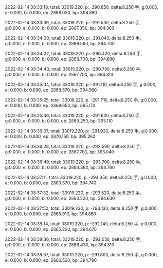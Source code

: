 2022-02-14 08:33:18, total: 33019.220, p: -290.850, delta:8.250 手, g:0.000, e: 0.000, b: 0.000, ep: 2868.030, bp: 394.860

2022-02-14 08:33:39, total: 33019.220, p: -291.530, delta:8.250 手, g:0.000, e: 0.000, b: 0.000, ep: 2867.350, bp: 394.860

2022-02-14 08:34:00, total: 33019.220, p: -291.040, delta:8.250 手, g:0.000, e: 0.000, b: 0.000, ep: 2866.560, bp: 394.700

2022-02-14 08:34:22, total: 33019.220, p: -290.420, delta:8.250 手, g:0.000, e: 0.000, b: 0.000, ep: 2868.700, bp: 394.890

2022-02-14 08:34:43, total: 33019.220, p: -290.780, delta:8.250 手, g:0.000, e: 0.000, b: 0.000, ep: 2867.700, bp: 394.810

2022-02-14 08:35:04, total: 33019.220, p: -291.110, delta:8.250 手, g:0.000, e: 0.000, b: 0.000, ep: 2868.570, bp: 394.960

2022-02-14 08:35:25, total: 33019.220, p: -291.710, delta:8.250 手, g:0.000, e: 0.000, b: 0.000, ep: 2869.650, bp: 395.170

2022-02-14 08:35:46, total: 33019.220, p: -291.630, delta:8.250 手, g:0.000, e: 0.000, b: 0.000, ep: 2869.250, bp: 395.110

2022-02-14 08:36:07, total: 33019.220, p: -291.930, delta:8.250 手, g:0.000, e: 0.000, b: 0.000, ep: 2870.150, bp: 395.260

2022-02-14 08:36:28, total: 33019.220, p: -292.560, delta:8.250 手, g:0.000, e: 0.000, b: 0.000, ep: 2867.760, bp: 395.040

2022-02-14 08:36:49, total: 33019.220, p: -293.700, delta:8.250 手, g:0.000, e: 0.000, b: 0.000, ep: 2864.380, bp: 394.760

2022-02-14 08:37:11, total: 33019.220, p: -294.350, delta:8.250 手, g:0.000, e: 0.000, b: 0.000, ep: 2863.570, bp: 394.740

2022-02-14 08:37:32, total: 33019.220, p: -293.520, delta:8.250 手, g:0.000, e: 0.000, b: 0.000, ep: 2863.520, bp: 394.630

2022-02-14 08:37:52, total: 33019.220, p: -293.130, delta:8.250 手, g:0.000, e: 0.000, b: 0.000, ep: 2865.910, bp: 394.880

2022-02-14 08:38:14, total: 33019.220, p: -292.140, delta:8.250 手, g:0.000, e: 0.000, b: 0.000, ep: 2865.220, bp: 394.670

2022-02-14 08:38:36, total: 33019.220, p: -292.050, delta:8.250 手, g:0.000, e: 0.000, b: 0.000, ep: 2866.430, bp: 394.810

2022-02-14 08:38:57, total: 33019.220, p: -291.800, delta:8.250 手, g:0.000, e: 0.000, b: 0.000, ep: 2866.520, bp: 394.790